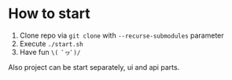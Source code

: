 # How to start

1. Clone repo via `git clone` with `--recurse-submodules` parameter
2. Execute `./start.sh`
3. Have fun `\( ﾟヮﾟ)/`

Also project can be start separately, ui and api parts.